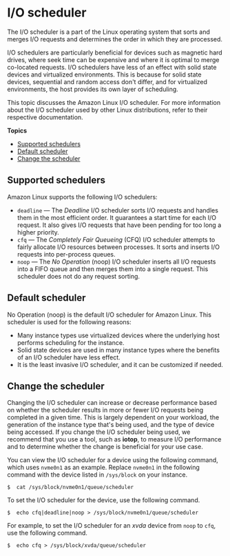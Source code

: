 # I/O scheduler<a name="io-scheduler"></a>

The I/O scheduler is a part of the Linux operating system that sorts and merges I/O requests and determines the order in which they are processed\.

I/O schedulers are particularly beneficial for devices such as magnetic hard drives, where seek time can be expensive and where it is optimal to merge co\-located requests\. I/O schedulers have less of an effect with solid state devices and virtualized environments\. This is because for solid state devices, sequential and random access don't differ, and for virtualized environments, the host provides its own layer of scheduling\.

This topic discusses the Amazon Linux I/O scheduler\. For more information about the I/O scheduler used by other Linux distributions, refer to their respective documentation\.

**Topics**
+ [Supported schedulers](#supported-schedulers)
+ [Default scheduler](#default-schedulers)
+ [Change the scheduler](#change-scheduler)

## Supported schedulers<a name="supported-schedulers"></a>

Amazon Linux supports the following I/O schedulers:
+ `deadline` — The *Deadline* I/O scheduler sorts I/O requests and handles them in the most efficient order\. It guarantees a start time for each I/O request\. It also gives I/O requests that have been pending for too long a higher priority\.
+ `cfq` — The *Completely Fair Queueing* \(CFQ\) I/O scheduler attempts to fairly allocate I/O resources between processes\. It sorts and inserts I/O requests into per\-process queues\.
+ `noop` — The *No Operation* \(noop\) I/O scheduler inserts all I/O requests into a FIFO queue and then merges them into a single request\. This scheduler does not do any request sorting\.

## Default scheduler<a name="default-schedulers"></a>

No Operation \(noop\) is the default I/O scheduler for Amazon Linux\. This scheduler is used for the following reasons:
+ Many instance types use virtualized devices where the underlying host performs scheduling for the instance\.
+ Solid state devices are used in many instance types where the benefits of an I/O scheduler have less effect\.
+ It is the least invasive I/O scheduler, and it can be customized if needed\.

## Change the scheduler<a name="change-scheduler"></a>

Changing the I/O scheduler can increase or decrease performance based on whether the scheduler results in more or fewer I/O requests being completed in a given time\. This is largely dependent on your workload, the generation of the instance type that's being used, and the type of device being accessed\. If you change the I/O scheduler being used, we recommend that you use a tool, such as **iotop**, to measure I/O performance and to determine whether the change is beneficial for your use case\.

You can view the I/O scheduler for a device using the following command, which uses `nvme0n1` as an example\. Replace `nvme0n1` in the following command with the device listed in `/sys/block` on your instance\.

```
$  cat /sys/block/nvme0n1/queue/scheduler
```

To set the I/O scheduler for the device, use the following command\. 

```
$  echo cfq|deadline|noop > /sys/block/nvme0n1/queue/scheduler
```

For example, to set the I/O scheduler for an *xvda* device from `noop` to `cfq`, use the following command\. 

```
$  echo cfq > /sys/block/xvda/queue/scheduler
```